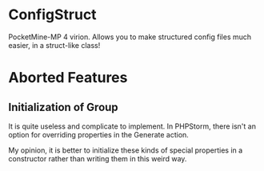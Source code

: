 # ConfigStruct

PocketMine-MP 4 virion. Allows you to make structured config files much easier, in a struct-like class!

# Aborted Features

## Initialization of Group

It is quite useless and complicate to implement. In PHPStorm, there isn't an option for overriding properties in the
Generate action.

My opinion, it is better to initialize these kinds of special properties in a constructor rather than writing them in
this weird way.
